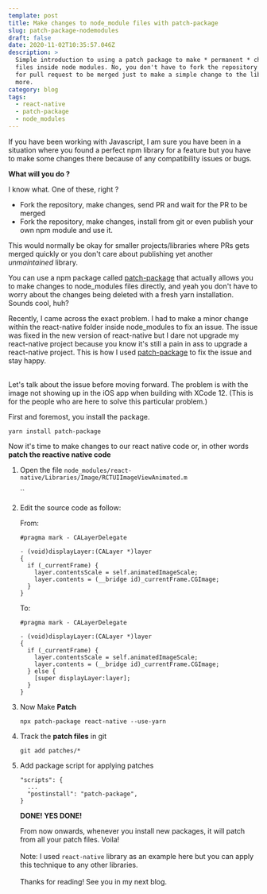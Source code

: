 ```yaml
---
template: post
title: Make changes to node_module files with patch-package
slug: patch-package-nodemodules
draft: false
date: 2020-11-02T10:35:57.046Z
description: >
  Simple introduction to using a patch package to make * permanent * changes to
  files inside node modules. No, you don't have to fork the repository or wait
  for pull request to be merged just to make a simple change to the library. No
  more.
category: blog
tags:
  - react-native
  - patch-package
  - node_modules
---
```

If you have been working with Javascript, I am sure you have been in a situation where you found a perfect npm library for a feature but you have to make some changes there because of any compatibility issues or bugs.

**What will you do ?** 

I know what. One of these, right ?

* Fork the repository, make changes, send PR and wait for the PR to be merged
* Fork the repository, make changes, install from git or even publish your own npm module and use it.

This would normally be okay for smaller projects/libraries where PRs gets merged quickly or you don't care about publishing yet another *unmaintained* library.

You can use a npm package called [patch-package](https://www.npmjs.com/package/patch-package) that actually allows you to make changes to node_modules files directly, and yeah you don't have to worry about the changes being deleted with a fresh yarn installation. Sounds cool, huh?

Recently, I came across the exact problem. I had to make a minor change within the react-native folder inside node_modules to fix an issue. The issue was fixed in the new version of react-native but I dare not upgrade my react-native project because you know it's still a pain in ass to upgrade a react-native project. This is how I used [patch-package](https://www.npmjs.com/package/patch-package) to fix the issue and stay happy.

\
Let's talk about the issue before moving forward. The problem is with the image not showing up in the iOS app when building with XCode 12. (This is for the people who are here to solve this particular problem.)

First and foremost, you install the package.

`yarn install patch-package`

Now it's time to make changes to our react native code or, in other words  **patch the reactive native code**

1. Open the file `node_modules/react-native/Libraries/Image/RCTUIImageViewAnimated.m`

   ``
2. Edit the source code as follow:

   From:

   ```
   #pragma mark - CALayerDelegate

   - (void)displayLayer:(CALayer *)layer
   {
     if (_currentFrame) {
       layer.contentsScale = self.animatedImageScale;
       layer.contents = (__bridge id)_currentFrame.CGImage;
     }
   }
   ```

   To:

   ```
   #pragma mark - CALayerDelegate

   - (void)displayLayer:(CALayer *)layer
   {
     if (_currentFrame) {
       layer.contentsScale = self.animatedImageScale;
       layer.contents = (__bridge id)_currentFrame.CGImage;
     } else {
       [super displayLayer:layer];
     }
   }
   ```
3. Now Make **Patch**

   `npx patch-package react-native --use-yarn`
4. Track the **patch files** in git

   `git add patches/*`
5. Add package script for applying patches

   ```
   "scripts": {
     ...
     "postinstall": "patch-package",
   }
   ```

   **DONE! YES DONE!**

   From now onwards, whenever you install new packages, it will patch from all your patch files. Voila!\
   \
   Note: I used `react-native` library as an example here but you can apply this technique to any other libraries.\
   \
   Thanks for reading! See you in my next blog.